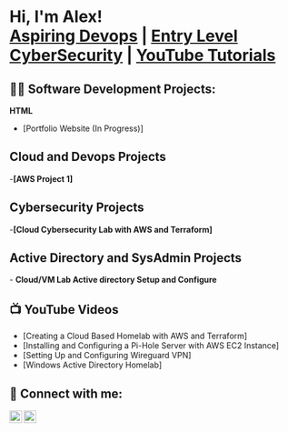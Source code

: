 <h1>Hi, I'm Alex! <br/><a href="https://github.com/thegamebambino">Aspiring Devops</a> | <a href="https://www.linkedin.com/in/alexander-carruthers-ab0b63314/">Entry Level CyberSecurity</a> | <a href="https://www.youtube.com/channel/UC_C5ZNBtAaQ7m9qgYi_vIbQ">YouTube Tutorials</a></h1>

<h2>👨‍💻 Software Development Projects:</h2>
<b>HTML</b>

  - [Portfolio Website (In Progress)]

  <h2>Cloud and Devops Projects</h2>
     -<b>[AWS Project 1]</b>


<h2>Cybersecurity Projects</h2>
  -<b>[Cloud Cybersecurity Lab with AWS and Terraform]</b>


<h2>Active Directory and SysAdmin Projects</h2>
  - <b>Cloud/VM Lab Active directory Setup and Configure</b>


  <h2>📺 YouTube Videos</h2>

- [Creating a Cloud Based Homelab with AWS and Terraform]
- [Installing and Configuring a Pi-Hole Server with AWS EC2 Instance]
- [Setting Up and Configuring Wireguard VPN]
- [Windows Active Directory Homelab]
  



<h2> 🤳 Connect with me:</h2>

[<img align="left" alt="Thegamebambino | YouTube" width="22px" src="https://cdn.jsdelivr.net/npm/simple-icons@v3/icons/youtube.svg" />][youtube]
[<img align="left" alt="Alexander Carruthers | LinkedIn" width="22px" src="https://cdn.jsdelivr.net/npm/simple-icons@v3/icons/linkedin.svg" />][linkedin]


[youtube]: https://www.youtube.com/channel/UC_C5ZNBtAaQ7m9qgYi_vIbQ
[linkedin]: https://www.linkedin.com/in/alexander-carruthers-ab0b63314/

<!--
